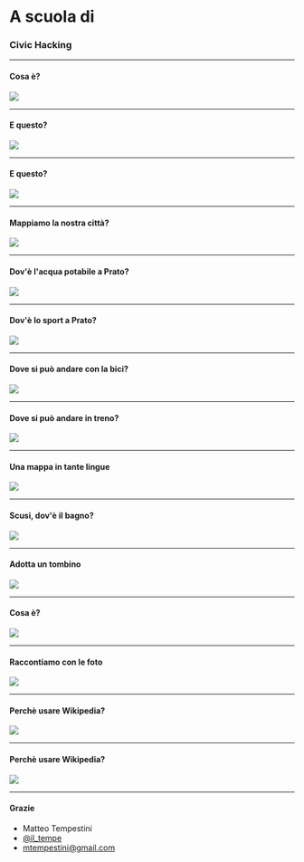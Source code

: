 # A scuola di

### Civic Hacking

---

#### Cosa è?

![](assets/image/1.jpg)

---

#### E questo?

![](assets/image/2.jpg)

---

#### E questo?

![](assets/image/dati.jpg)

---

#### Mappiamo la nostra città?

![](assets/image/3.jpg)

---

#### Dov'è l'acqua potabile a Prato?

![](assets/image/acqua.jpg)

---

#### Dov'è lo sport a Prato?

![](assets/image/sport.jpg)

---

#### Dove si può andare con la bici?

![](assets/image/pisteciclabili.jpg)

---

#### Dove si può andare in treno?

![](assets/image/ferrovie.png)

---

#### Una mappa in tante lingue

![](assets/image/mapparepratoincinese.jpg)

---

#### Scusi, dov'è il bagno?

![](assets/image/bagnipubblici.jpg)

---

#### Adotta un tombino

![](assets/image/adottauntombino.jpg)

---

#### Cosa è?

![](assets/image/wikipedia.jpg)

---

#### Raccontiamo con le foto

![](assets/image/wikimedia.jpg)

---

#### Perchè usare Wikipedia?

![](assets/image/wikipedia_data1.jpg)

---

#### Perchè usare Wikipedia?

![](assets/image/wikipedia_data2.jpg)

---

#### Grazie
- Matteo Tempestini
- [@il_tempe](https://www.twitter.com/il_tempe)
- mtempestini@gmail.com